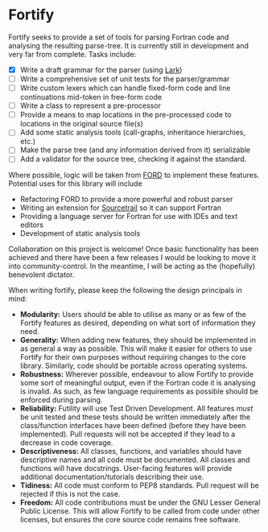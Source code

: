 # Fortify

Fortify seeks to provide a set of tools for parsing Fortran code and
analysing the resulting parse-tree. It is currently still in
development and very far from complete. Tasks include:

- [x] Write a draft grammar for the parser (using
  [Lark](https://github.com/lark-parser/lark))
- [ ] Write a comprehensive set of unit tests for the parser/grammar
- [ ] Write custom lexers which can handle fixed-form code and line
  continuations mid-token in free-form code
- [ ] Write a class to represent a pre-processor
- [ ] Provide a means to map locations in the pre-processed code to
  locations in the original source file(s)
- [ ] Add some static analysis tools (call-graphs, inheritance
  hierarchies, etc.)
- [ ] Make the parse tree (and any information derived from it)
  serializable
- [ ] Add a validator for the source tree, checking it against the
  standard.

Where possible, logic will be taken from
[FORD](https://github.com/Fortran-FOSS-Programmers/ford) to implement
these features. Potential uses for this library will include

- Refactoring FORD to provide a more powerful and robust parser
- Writing an extension for
  [Sourcetrail](https://github.com/CoatiSoftware/Sourcetrail) so it
  can support Fortran
- Providing a language server for Fortran for use with IDEs and text
  editors
- Development of static analysis tools

Collaboration on this project is welcome! Once basic functionality has
been achieved and there have been a few releases I  would be looking
to move it into community-control. In the meantime, I will be acting
as the (hopefully) benevolent dictator.

When writing fortify, please keep the following the design principals
in mind:

- **Modularity:** Users should be able to utilise as many or as few
  of the Fortify features as desired, depending on what sort of
  information they need.
- **Generality:** When adding new features, they should be implemented
  in as general a way as possible. This will make it easier for others
  to use Fortify for their own purposes without requiring changes to
  the core library. Similarly, code should be portable across
  operating systems.
- **Robustness:** Wherever possible, endeavour to allow Fortify to
  provide some sort of meaningful output, even if the Fortran code it
  is analysing is invalid. As such, as few language requirements as
  possible should be enforced during parsing.
- **Reliability:** Futility will use Test Driven Development. All
  features _must_ be unit tested and these tests should be written
  immediately after the class/function interfaces have been defined
  (before they have been implemented). Pull requests will not be
  accepted if they lead to a decrease in code coverage.
- **Descriptiveness:** All classes, functions, and variables should
  have descriptive names and all code must be documented. All classes
  and functions will have docstrings. User-facing features will
  provide additional documentation/tutorials describing their use.
- **Tidiness:** All code must conform to PEP8 standards. Pull request
  will be rejected if this is not the case.
- **Freedom:** All code contributions must be under the GNU Lesser
  General Public License. This will allow Fortify to be called from
  code under other licenses, but ensures the core source code remains
  free software.

